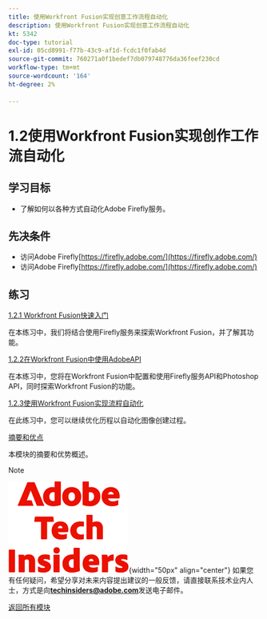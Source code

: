 ```yaml
---
title: 使用Workfront Fusion实现创意工作流程自动化
description: 使用Workfront Fusion实现创意工作流程自动化
kt: 5342
doc-type: tutorial
exl-id: 05cd8991-f77b-43c9-af1d-fcdc1f0fab4d
source-git-commit: 760271a0f1bedef7db079748776da36feef230cd
workflow-type: tm+mt
source-wordcount: '164'
ht-degree: 2%

---
```


# 1.2使用Workfront Fusion实现创作工作流自动化

## 学习目标

- 了解如何以各种方式自动化Adobe Firefly服务。

## 先决条件

- 访问Adobe Firefly[https://firefly.adobe.com/](https://firefly.adobe.com/)
- 访问Adobe Firefly[https://firefly.adobe.com/](https://firefly.adobe.com/)

## 练习

[1.2.1 Workfront Fusion快速入门](./ex1.md)

在本练习中，我们将结合使用Firefly服务来探索Workfront Fusion，并了解其功能。

[1.2.2在Workfront Fusion中使用AdobeAPI](./ex2.md)

在本练习中，您将在Workfront Fusion中配置和使用Firefly服务API和Photoshop API，同时探索Workfront Fusion的功能。

[1.2.3使用Workfront Fusion实现流程自动化](./ex3.md)

在此练习中，您可以继续优化历程以自动化图像创建过程。

[摘要和优点](./summary.md)

本模块的摘要和优势概述。

>[!NOTE]
>
>![技术内部人士](./../../../assets/images/techinsiders.png){width="50px" align="center"}
>如果您有任何疑问，希望分享对未来内容提出建议的一般反馈，请直接联系技术业内人士，方式是向&#x200B;**techinsiders@adobe.com**&#x200B;发送电子邮件。

[返回所有模块](../../../overview.md)
